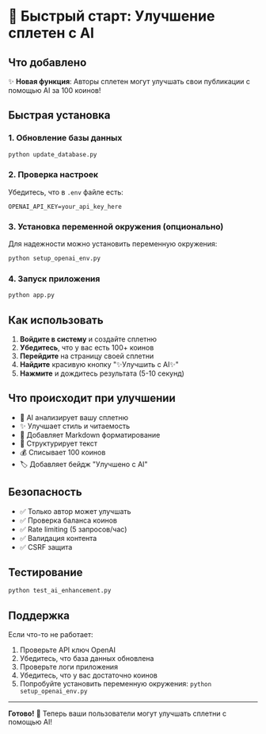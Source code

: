 # 🚀 Быстрый старт: Улучшение сплетен с AI

## Что добавлено

✨ **Новая функция**: Авторы сплетен могут улучшать свои публикации с помощью AI за 100 коинов!

## Быстрая установка

### 1. Обновление базы данных
```bash
python update_database.py
```

### 2. Проверка настроек
Убедитесь, что в `.env` файле есть:
```
OPENAI_API_KEY=your_api_key_here
```

### 3. Установка переменной окружения (опционально)
Для надежности можно установить переменную окружения:
```bash
python setup_openai_env.py
```

### 4. Запуск приложения
```bash
python app.py
```

## Как использовать

1. **Войдите в систему** и создайте сплетню
2. **Убедитесь**, что у вас есть 100+ коинов
3. **Перейдите** на страницу своей сплетни
4. **Найдите** красивую кнопку "✨Улучшить с AI✨"
5. **Нажмите** и дождитесь результата (5-10 секунд)

## Что происходит при улучшении

- 🤖 AI анализирует вашу сплетню
- ✨ Улучшает стиль и читаемость
- 📝 Добавляет Markdown форматирование
- 🎨 Структурирует текст
- 💰 Списывает 100 коинов
- 🏷️ Добавляет бейдж "Улучшено с AI"

## Безопасность

- ✅ Только автор может улучшать
- ✅ Проверка баланса коинов
- ✅ Rate limiting (5 запросов/час)
- ✅ Валидация контента
- ✅ CSRF защита

## Тестирование

```bash
python test_ai_enhancement.py
```

## Поддержка

Если что-то не работает:
1. Проверьте API ключ OpenAI
2. Убедитесь, что база данных обновлена
3. Проверьте логи приложения
4. Убедитесь, что у вас достаточно коинов
5. Попробуйте установить переменную окружения: `python setup_openai_env.py`

---

**Готово!** 🎉 Теперь ваши пользователи могут улучшать сплетни с помощью AI!
